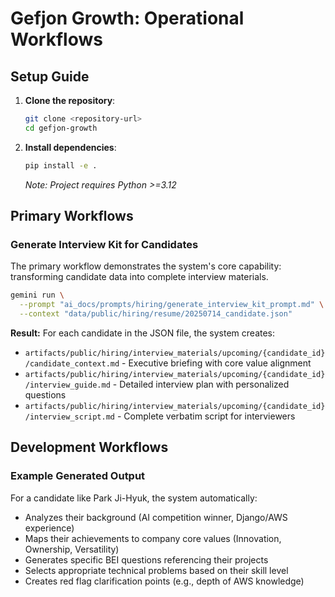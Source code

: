 # Gefjon Growth: Operational Workflows

## Setup Guide

1.  **Clone the repository**:
    ```bash
    git clone <repository-url>
    cd gefjon-growth
    ```
2.  **Install dependencies**:
    ```bash
    pip install -e .
    ```
    *Note: Project requires Python >=3.12*

## Primary Workflows

### Generate Interview Kit for Candidates

The primary workflow demonstrates the system's core capability: transforming candidate data into complete interview materials.

```bash
gemini run \
  --prompt "ai_docs/prompts/hiring/generate_interview_kit_prompt.md" \
  --context "data/public/hiring/resume/20250714_candidate.json"
```

**Result:** For each candidate in the JSON file, the system creates:

*   `artifacts/public/hiring/interview_materials/upcoming/{candidate_id}/candidate_context.md` - Executive briefing with core value alignment
*   `artifacts/public/hiring/interview_materials/upcoming/{candidate_id}/interview_guide.md` - Detailed interview plan with personalized questions
*   `artifacts/public/hiring/interview_materials/upcoming/{candidate_id}/interview_script.md` - Complete verbatim script for interviewers

## Development Workflows

### Example Generated Output

For a candidate like Park Ji-Hyuk, the system automatically:

*   Analyzes their background (AI competition winner, Django/AWS experience)
*   Maps their achievements to company core values (Innovation, Ownership, Versatility)
*   Generates specific BEI questions referencing their projects
*   Selects appropriate technical problems based on their skill level
*   Creates red flag clarification points (e.g., depth of AWS knowledge)

<!-- workflows.md last updated from commit: 64fb3086b3a467d041068352872f75484f2d2a47 -->
